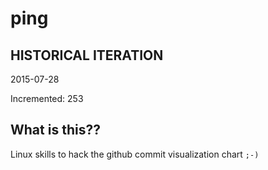 # ping

## HISTORICAL ITERATION
2015-07-28

Incremented: 253

## What is this?? 
Linux skills to hack the github commit visualization chart `;-)`

